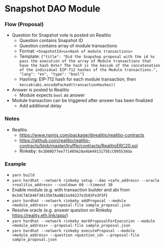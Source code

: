 # Snapshot DAO Module

### Flow (Proposal)
- Question for Snapshot vote is posted on Realitio
  - Question contains Snapshot ID
  - Question contains array of module transactions
  - Format: `<SnapshotId>us<Hash of module transactions>`
  - Template: `{"title": "Did the Snapshop proposal with the id %s pass the execution of the array of Module transactions that have the hash 0x%s? The hash is the keccak of the concatenation of the individual EIP-712 hashes of the Module transactions.", "lang": "en", "type": "bool"}`
  - Hashing: EIP-712 hash for each module transaction, then `keccak(abi.encodePacked(transactionHashes))`
- Answer is posted to Realitio 
  - Module expects `bool` as answer
- Module transaction can be triggered after answer has been finalized
  - Add additional delay

### Notes

- Realitio
  - https://www.npmjs.com/package/@realitio/realitio-contracts
  - https://github.com/realitio/realitio-contracts/blob/master/truffle/contracts/RealitioERC20.sol
  - Rinkeby: `0x3D00D77ee771405628a4bA4913175EcC095538da`

### Example

- `yarn build`
- `yarn hardhat --network rinkeby setup --dao <safe_address> --oracle <realitio_address> --cooldown 60 --timeout 30`
- Enable module (e.g. with transaction builder and abi from `0x34CfAC646f301356fAa8B21e94227e3583Fe3F5F`)
- `yarn hardhat --network rinkeby addProposal --module <module_address> --proposal-file sample_proposal.json`
- Resolve oracle (e.g. answer question on Rinkeby https://reality.eth.link/app/)
- `yarn hardhat --network rinkeby markProposalForExecution --module <module_address> --proposal-file sample_proposal.json`
- `yarn hardhat --network rinkeby executeProposal --module <module_address> --question <question_id> --proposal-file sample_proposal.json`